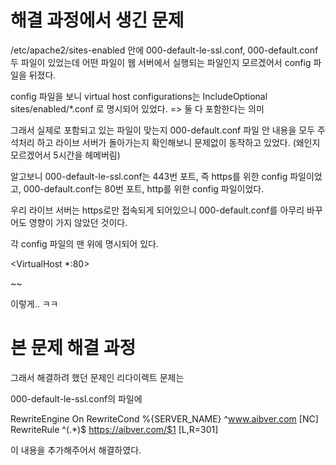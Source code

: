 # 해결 과정에서 생긴 문제

/etc/apache2/sites-enabled 안에 000-default-le-ssl.conf, 000-default.conf 두 파일이 있었는데 어떤 파일이 웹 서버에서 실행되는 파일인지 모르겠어서 config 파일을 뒤졌다.

config 파일을 보니 virtual host configurations는 IncludeOptional sites/enabled/*.conf 로 명시되어 있었다.
=> 둘 다 포함한다는 의미

그래서 실제로 포함되고 있는 파일이 맞는지 000-default.conf 파일 안 내용을 모두 주석처리 하고 라이브 서버가 돌아가는지 확인해보니 문제없이 동작하고 있었다. (왜인지 모르겠어서 5시간을 헤메버림)

알고보니 000-default-le-ssl.conf는 443번 포트, 즉 https를 위한 config 파일이었고,
000-default.conf는 80번 포트, http를 위한 config 파일이었다.

우리 라이브 서버는 https로만 접속되게 되어있으니 000-default.conf를 아무리 바꾸어도 영향이 가지 않았던 것이다.

각 config 파일의 맨 위에 명시되어 있다.

<VirtualHost *:80>

~~

</VirtualHost>

이렇게.. ㅋㅋ





# 본 문제 해결 과정

그래서 해결하려 했던 문제인 리다이렉트 문제는

000-default-le-ssl.conf의 파일에

RewriteEngine On
RewriteCond %{SERVER_NAME} ^www.aibver.com [NC]
RewriteRule ^(.*)$ https://aibver.com/$1 [L,R=301]

이 내용을 추가해주어서 해결하였다.
